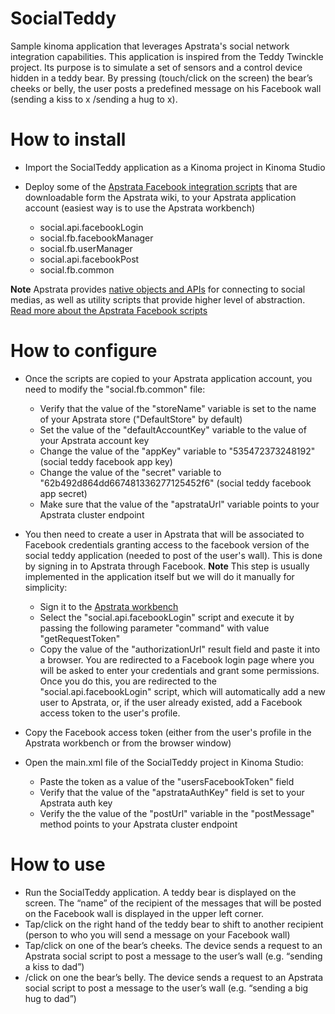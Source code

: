SocialTeddy
===========

Sample kinoma application that leverages Apstrata's social network integration capabilities. 
This application is inspired from the Teddy Twinckle project. Its purpose is to simulate a set of sensors
and a control device hidden in a teddy bear. By pressing (touch/click on the screen) the bear’s cheeks or belly, 
the user posts a predefined message on his Facebook wall (sending a kiss to x /sending a hug to x). 

How to install
==============

* Import the SocialTeddy application as a Kinoma project in Kinoma Studio

* Deploy some of the [Apstrata Facebook integration scripts](http://wiki.apstrata.com/pages/viewpageattachments.action?pageId=1213691&metadataLink=true) 
that are downloadable form the Apstrata wiki, to your Apstrata application account (easiest way is to use the Apstrata workbench)
  * social.api.facebookLogin
  * social.fb.facebookManager
  * social.fb.userManager
  * social.api.facebookPost
  * social.fb.common

**Note** Apstrata provides [native objects and APIs](http://wiki.apstrata.com/display/doc/Social+Networking+APIs) for connecting to social medias, as well as utility scripts that provide higher
level of abstraction. [Read more about the Apstrata Facebook scripts](http://wiki.apstrata.com/display/doc/Facebook+integration)

How to configure
================

* Once the scripts are copied to your Apstrata application account, you need to modify the "social.fb.common" file:
  * Verify that the value of the "storeName" variable is set to the name of your Apstrata store ("DefaultStore" by default)
  * Set the value of the "defaultAccountKey" variable to the value of your Apstrata account key
  * Change the value of the "appKey" variable to "535472373248192" (social teddy facebook app key)
  * Change the value of the "secret" variable to "62b492d864dd667481336277125452f6" (social teddy facebook app secret)
  * Make sure that the value of the "apstrataUrl" variable points to your Apstrata cluster endpoint

* You then need to create a user in Apstrata that will be associated to Facebook credentials granting access to the
facebook version of the social teddy application (needed to post of the user's wall). This is done by signing in to Apstrata through Facebook. 
**Note** This step is usually implemented in the application itself but we will do it manually for simplicity:
  * Sign it to the [Apstrata workbench](https://workbench.wot.apstrata.com)
  * Select the "social.api.facebookLogin" script and execute it by passing the following parameter "command" with value
  "getRequestToken"
  * Copy the value of the "authorizationUrl" result field and paste it into a browser. You are redirected to a Facebook login page where you will be asked to enter your credentials and grant some permissions. Once you do this, you are redirected to the "social.api.facebookLogin" script, which will automatically add a new user to Apstrata, or, if the user already existed, add a Facebook access token to the user's profile.

* Copy the Facebook access token (either from the user's profile in the Apstrata workbench or from the browser window)
* Open the main.xml file of the SocialTeddy project in Kinoma Studio:
  * Paste the token as a value of the "usersFacebookToken" field
  * Verify that the value of the "apstrataAuthKey" field is set to your Apstrata auth key
  * Verify the the value of the "postUrl" variable in the "postMessage" method points to your Apstrata cluster endpoint

How to use
==========

* Run the SocialTeddy application. A teddy bear is displayed on the screen. The “name” of the recipient of the messages that will be posted on the Facebook wall is displayed in the upper left corner.
* Tap/click on the right hand of the teddy bear to shift to another recipient (person to who you will send a message on your Facebook wall)
* Tap/click on one of the bear’s cheeks. The device sends a request to an Apstrata social script to post a message to the user’s wall (e.g. “sending a kiss to dad”)
* /click on one the bear’s belly. The device sends a request to an Apstrata social script to post a message to the user’s wall (e.g. “sending a big hug to dad”)



  
  
